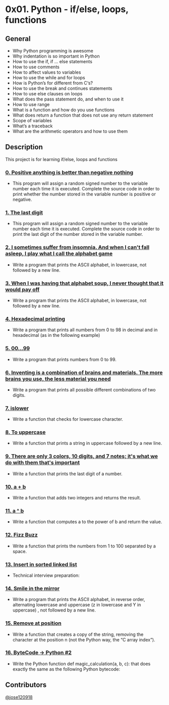 # 0x01. Python - if/else, loops, functions

## General

* Why Python programming is awesome
* Why indentation is so important in Python
* How to use the if, if ... else statements
* How to use comments
* How to affect values to variables
* How to use the while and for loops
* How is Python’s for different from C‘s?
* How to use the break and continues statements
* How to use else clauses on loops
* What does the pass statement do, and when to use it
* How to use range
* What is a function and how do you use functions
* What does return a function that does not use any return statement
* Scope of variables
* What’s a traceback
* What are the arithmetic operators and how to use them

## Description
This project is for learning if/else, loops and functions

### [0. Positive anything is better than negative nothing](./0-positive_or_negative.py)
- This program will assign a random signed number to the variable number each time it is executed. Complete the source code in order to print whether the number stored in the variable number is positive or negative.

### [1. The last digit](./1-last_digit.py)
- This program will assign a random signed number to the variable number each time it is executed. Complete the source code in order to print the last digit of the number stored in the variable number.

### [2. I sometimes suffer from insomnia. And when I can't fall asleep, I play what I call the alphabet game](./2-print_alphabet.py)
- Write a program that prints the ASCII alphabet, in lowercase, not followed by a new line.

### [3. When I was having that alphabet soup, I never thought that it would pay off](./3-print_alphabt.py)
- Write a program that prints the ASCII alphabet, in lowercase, not followed by a new line.

### [4. Hexadecimal printing](./4-print_hexa.py)
- Write a program that prints all numbers from 0 to 98 in decimal and in hexadecimal (as in the following example)

### [5. 00...99](./5-print_comb2.py)
- Write a program that prints numbers from 0 to 99.

### [6. Inventing is a combination of brains and materials. The more brains you use, the less material you need](./6-print_comb3.py)
- Write a program that prints all possible different combinations of two digits.

### [7. islower](./7-islower.py)
- Write a function that checks for lowercase character. 

### [8. To uppercase](./8-uppercase.py)
- Write a function that prints a string in uppercase followed by a new line.

### [9. There are only 3 colors, 10 digits, and 7 notes; it's what we do with them that's important](./9-print_last_digit.py)
- Write a function that prints the last digit of a number.

### [10. a + b](./10-add.py)
- Write a function that adds two integers and returns the result.

### [11. a ^ b](./11-pow.py)
- Write a function that computes a to the power of b and return the value.

### [12. Fizz Buzz](./12-fizzbuzz.py)
- Write a function that prints the numbers from 1 to 100 separated by a space. 

### [13. Insert in sorted linked list](./13-insert_number.c)
- Technical interview preparation: 

### [14. Smile in the mirror](./100-print_tebahpla.py)
- Write a program that prints the ASCII alphabet, in reverse order, alternating lowercase and uppercase (z in lowercase and Y in uppercase) , not followed by a new line.

### [15. Remove at position](./101-remove_char_at.py)
- Write a function that creates a copy of the string, removing the character at the position n (not the Python way, the “C array index”).

### [16. ByteCode -> Python #2](./102-magic_calculation.py)
- Write the Python function def magic_calculation(a, b, c): that does exactly the same as the following Python bytecode:

## Contributors
[@jose120918](https://github.com/jose120918)